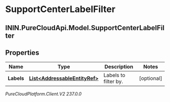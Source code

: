# SupportCenterLabelFilter

## ININ.PureCloudApi.Model.SupportCenterLabelFilter

## Properties

|Name | Type | Description | Notes|
|------------ | ------------- | ------------- | -------------|
| **Labels** | [**List&lt;AddressableEntityRef&gt;**](AddressableEntityRef) | Labels to filter by. | [optional] |



_PureCloudPlatform.Client.V2 237.0.0_
